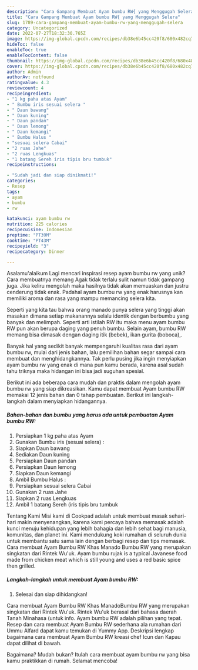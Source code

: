 ```yaml
---
description: "Cara Gampang Membuat Ayam bumbu RW{ yang Menggugah Selera"
title: "Cara Gampang Membuat Ayam bumbu RW{ yang Menggugah Selera"
slug: 1789-cara-gampang-membuat-ayam-bumbu-rw-yang-menggugah-selera
category: Uncategorized
date: 2022-07-27T18:32:30.765Z
image: https://img-global.cpcdn.com/recipes/db38e6b45cc420f8/680x482cq70/ayam-bumbu-rw-foto-resep-utama.jpg
hideToc: false
enableToc: true
enableTocContent: false
thumbnail: https://img-global.cpcdn.com/recipes/db38e6b45cc420f8/680x482cq70/ayam-bumbu-rw-foto-resep-utama.jpg
cover: https://img-global.cpcdn.com/recipes/db38e6b45cc420f8/680x482cq70/ayam-bumbu-rw-foto-resep-utama.jpg
author: Admin
authorAv: notfound
ratingvalue: 4.3
reviewcount: 4
recipeingredient:
- "1 kg paha atas Ayam"
- " Bumbu iris sesuai selera "
- " Daun bawang"
- " Daun kuning"
- " Daun pandan"
- " Daun lemong"
- " Daun kemangi"
- " Bumbu Halus "
- "sesuai selera Cabai"
- "2 ruas Jahe"
- "2 ruas Lengkuas"
- "1 batang Sereh iris tipis bru tumbuk"
recipeinstructions:

- "Sudah jadi dan siap dinikmati!"
categories:
- Resep
tags:
- ayam
- bumbu
- rw

katakunci: ayam bumbu rw 
nutrition: 225 calories
recipecuisine: Indonesian
preptime: "PT39M"
cooktime: "PT43M"
recipeyield: "3"
recipecategory: Dinner

---
```



Asalamu'alaikum Lagi mencari inspirasi resep ayam bumbu rw yang unik? Cara membuatnya memang Agak tidak terlalu sulit namun tidak gampang juga. Jika keliru mengolah maka hasilnya tidak akan memuaskan dan justru cenderung tidak enak. Padahal ayam bumbu rw yang enak harusnya kan memiliki aroma dan rasa yang mampu memancing selera kita.


Seperti yang kita tau bahwa orang manado punya selera yang tinggi akan masakan dimana setiap makanannya selalu identik dengan berbumbu yang banyak dan melimpah. Seperti arti istilah RW itu maka menu ayam bumbu RW pun akan berupa daging yang penuh bumbu. Selain ayam, bumbu RW memang bisa dimasak dengan daging itik (bebek), ikan gurita (boboca),.

Banyak hal yang sedikit banyak mempengaruhi kualitas rasa dari ayam bumbu rw, mulai dari jenis bahan, lalu pemilihan bahan segar sampai cara membuat dan menghidangkannya. Tak perlu pusing jika ingin menyiapkan ayam bumbu rw yang enak di mana pun kamu berada, karena asal sudah tahu triknya maka hidangan ini bisa jadi suguhan spesial.


Berikut ini ada beberapa cara mudah dan praktis dalam mengolah ayam bumbu rw yang siap dikreasikan. Kamu dapat membuat Ayam bumbu RW memakai 12 jenis bahan dan 0 tahap pembuatan. Berikut ini langkah-langkah dalam menyiapkan hidangannya.

<!--inarticleads1-->

##### Bahan-bahan dan bumbu yang harus ada untuk pembuatan Ayam bumbu RW:

1. Persiapkan 1 kg paha atas Ayam
1. Gunakan  Bumbu iris (sesuai selera) :
1. Siapkan  Daun bawang
1. Sediakan  Daun kuning
1. Persiapkan  Daun pandan
1. Persiapkan  Daun lemong
1. Siapkan  Daun kemangi
1. Ambil  Bumbu Halus :
1. Persiapkan sesuai selera Cabai
1. Gunakan 2 ruas Jahe
1. Siapkan 2 ruas Lengkuas
1. Ambil 1 batang Sereh (iris tipis bru tumbuk


Tentang Kami Misi kami di Cookpad adalah untuk membuat masak sehari-hari makin menyenangkan, karena kami percaya bahwa memasak adalah kunci menuju kehidupan yang lebih bahagia dan lebih sehat bagi manusia, komunitas, dan planet ini. Kami mendukung koki rumahan di seluruh dunia untuk membantu satu sama lain dengan berbagi resep dan tips memasak. Cara membuat Ayam Bumbu RW Khas Manado Bumbu RW yang merupakan singkatan dari Rintek Wu&#39;uk. Ayam bumbu rujak is a typical Javanese food made from chicken meat which is still young and uses a red basic spice then grilled. 

<!--inarticleads2-->

##### Langkah-langkah untuk membuat Ayam bumbu RW:


1. Selesai dan siap dihidangkan!

Cara membuat Ayam Bumbu RW Khas ManadoBumbu RW yang merupakan singkatan dari Rintek Wu&#39;uk. Rintek Wu&#39;uk berasal dari bahasa daerah Tanah Minahasa (untuk info. Ayam bumbu RW adalah pilihan yang tepat. Resep dan cara membuat Ayam Bumbu RW sederhana ala rumahan dari Ummu Alfard dapat kamu temukan di Yummy App. Deskripsi lengkap bagaimana cara membuat Ayam Bumbu RW kreasi chef Icun dan Kapau dapat dilihat di bawah. 

Bagaimana? Mudah bukan? Itulah cara membuat ayam bumbu rw yang bisa kamu praktikkan di rumah. Selamat mencoba!
